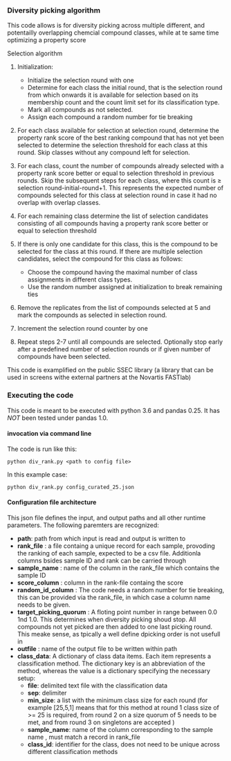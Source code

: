 ### Diversity picking algorithm

This code allows is for diversity picking across multiple different, and potentailly overlapping chemcial compound classes, while at te same time optimizing a property score 

Selection algorithm
1.	Initialization:

	* Initialize the selection round with one
	* Determine for each class the initial round, that is the selection round from which onwards it is available for selection based on its membership count and the count limit set for its classification type.  
	* Mark all compounds as not selected.
	* Assign each compound a random number for tie breaking
2.	For each class available for selection at selection round, determine the property rank score of the best ranking compound that has not yet been selected to determine the selection threshold for each class at this round. Skip classes without any compound left for selection.
3.	For each class, count the number of compounds already selected with a property rank score better or equal to selection threshold in previous rounds. Skip the subsequent steps for each class, where this count is ≥ selection round-initial-round+1. This represents the expected number of compounds selected for this class at selection round in case it had no overlap with overlap classes.  
4.	For each remaining class determine the list of selection candidates consisting of all compounds having a  property rank score better or equal to selection threshold 
5.	If there is only one candidate for this class, this is the compound to be selected for the class at this round. If there are multiple selection candidates, select the compound for this class as follows:

	* Choose the compound having the maximal number of class assignments in different class types. 
	* Use the random number assigned at initialization to break remaining ties
6.	Remove the replicates from the list of compounds selected at 5 and mark the compounds as selected in selection round. 
7.	Increment the selection round counter by one 
8.	Repeat steps 2-7 until all compounds are selected. Optionally stop early after a predefined number of selection rounds or if given number of compounds have been selected.   

This code is examplified on the public SSEC library (a library that can be used in screens withe external partners at the Novartis FASTlab)

### Executing the code
This code is meant to be executed with python 3.6 and pandas 0.25. It has *NOT* been tested under pandas 1.0. 

#### invocation via command line

The code is run like this:

	python div_rank.py <path to config file>

In this example case:

	python div_rank.py config_curated_25.json


#### Configuration file architecture
This json file defines the input, and output paths and all other runtime parameters. The following paremters are recognized:

- **path**: path from which input is read and output is written to
- **rank_file** : a file containg a unique record for each sample, provoding the ranking of each sample, expected to be a csv file. Additionla columns bsides sample ID and rank can be carried through
- **sample_name** : name of the column in the rank_file which contains the sample ID
- **score_column** : column in the rank-file containg the score
- **random_id_column** : The code needs a random number for tie breaking, this can be provided via the rank_file, in which case a column name needs to be given. 
- **target_picking_quorum** : A floting point number in range between 0.0 1nd 1.0. This determines when diversity picking shoud stop. All compounds not yet picked are then added to one last picking round. This meake sense, as tpically a well define dpicking order is not usefull in 
- **outfile** : name of the output file to be written within path
- **class_data**: A dictionary of class data items. Each item represents a classification method. The dictionary key is an abbreviation of the method, whereas the value is a dictionary specifying the necessary setup:
	- **file**: delimited text file with the classification data
    - **sep**: delimiter
    - **min_size**: a list with the minimum class size for each round (for example \[25,5,1\] means that for this method at round 1 class size of >= 25 is required, from round 2 on a size quorum of 5 needs to be met, and from round 3 on singletons are accepted )
    - **sample_name**: name of the column corresponding to the sample name , must match a record in rank_file
    - **class_id**: identifier for the class, does not need to be unique across different classification methods

